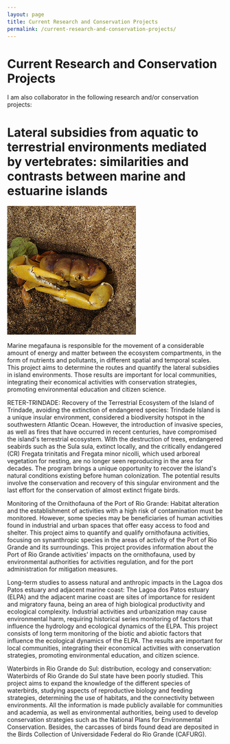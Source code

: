 ```yaml
---
layout: page
title: Current Research and Conservation Projects
permalink: /current-research-and-conservation-projects/
---
```


# Current Research and Conservation Projects
I am also collaborator in the following research and/or conservation projects:

# Lateral subsidies from aquatic to terrestrial environments mediated by vertebrates: similarities and contrasts between marine and estuarine islands

![Image of Cindy Barreto](images/john.jpg "Johngarthia lagostoma at Trindade Island, Brazil") 

Marine megafauna is responsible for the movement of a considerable amount of energy and matter between the ecosystem compartments, in the form of nutrients and pollutants, in different spatial and temporal scales. This project aims to determine the routes and quantify the lateral subsidies in island environments. Those results are important for local communities, integrating their economical activities with conservation strategies, promoting environmental education and citizen science.

RETER-TRINDADE: Recovery of the Terrestrial Ecosystem of the Island of Trindade, avoiding the extinction of endangered species:
Trindade Island is a unique insular environment, considered a biodiversity hotspot in the southwestern Atlantic Ocean. However, the introduction of invasive species, as well as fires that have occurred in recent centuries, have compromised the island's terrestrial ecosystem. With the destruction of trees, endangered seabirds such as the Sula sula, extinct locally, and the critically endangered (CR) Fregata trinitatis and Fregata minor nicolli, which used arboreal vegetation for nesting, are no longer seen reproducing in the area for decades. The program brings a unique opportunity to recover the island's natural conditions existing before human colonization. The potential results involve the conservation and recovery of this singular environment and the last effort for the conservation of almost extinct frigate birds.

Monitoring of the Ornithofauna of the Port of Rio Grande:
Habitat alteration and the establishment of activities with a high risk of contamination must be monitored. However, some species may be beneficiaries of human activities found in industrial and urban spaces that offer easy access to food and shelter. This project aims to quantify and qualify ornithofauna activities, focusing on synanthropic species in the areas of activity of the Port of Rio Grande and its surroundings. This project provides information about the Port of Rio Grande activities’ impacts on the ornithofauna, used by environmental authorities for activities regulation, and for the port administration for mitigation measures.

Long-term studies to assess natural and anthropic impacts in the Lagoa dos Patos estuary and adjacent marine coast:
The Lagoa dos Patos estuary (ELPA) and the adjacent marine coast are sites of importance for resident and migratory fauna, being an area of high biological productivity and ecological complexity. Industrial activities and urbanization may cause environmental harm, requiring historical series monitoring of factors that influence the hydrology and ecological dynamics of the ELPA. This project consists of long term monitoring of the biotic and abiotic factors that influence the ecological dynamics of the ELPA. The results are important for local communities, integrating their economical activities with conservation strategies, promoting environmental education, and citizen science.

Waterbirds in Rio Grande do Sul: distribution, ecology and conservation:
Waterbirds of Rio Grande do Sul state have been poorly studied. This project aims to expand the knowledge of the different species of waterbirds, studying aspects of reproductive biology and feeding strategies, determining the use of habitats, and the connectivity between environments. All the information is made publicly available for communities and academia, as well as environmental authorities, being used to develop conservation strategies such as the National Plans for Environmental Conservation. Besides, the carcasses of birds found dead are deposited in the Birds Collection of Universidade Federal do Rio Grande (CAFURG).
